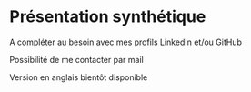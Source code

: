 # Présentation synthétique

A compléter au besoin avec mes profils LinkedIn et/ou GitHub

Possibilité de me contacter par mail

Version en anglais bientôt disponible